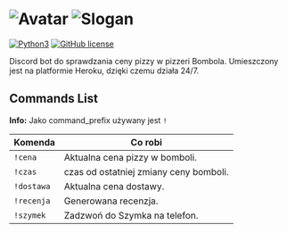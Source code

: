 ![Avatar](https://i.imgur.com/VxCQCzW.png)
![Slogan](https://i.imgur.com/QDvB1La.png)
=====================

[![Python3](https://img.shields.io/badge/python-3.7-blue.svg)](https://github.com/Paszymaja/Bombola_bot)
[![GitHub license](https://img.shields.io/badge/license-MIT-blue.svg)](https://raw.githubusercontent.com/Paszymaja/Bombola_bot/master/LICENSE)

Discord bot do sprawdzania ceny pizzy w pizzeri Bombola. Umieszczony jest na platformie Heroku, dzięki czemu działa 24/7.

Commands List
-------------
**Info:** Jako command_prefix używany jest `!`

Komenda | Co robi
----------------|--------------
`!cena` | Aktualna cena pizzy w bomboli.
`!czas` | czas od ostatniej zmiany ceny bomboli.
`!dostawa` | Aktualna cena dostawy.
`!recenja` | Generowana recenzja.
`!szymek` | Zadzwoń do Szymka na telefon.
